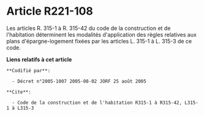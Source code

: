 # Article R221-108

Les articles R. 315-1 à R. 315-42 du code de la construction et de l'habitation déterminent les modalités d'application des
règles relatives aux plans d'épargne-logement fixées par les articles L. 315-1 à L. 315-3 de ce code.

**Liens relatifs à cet article**

	**Codifié par**:

	  - Décret n°2005-1007 2005-08-02 JORF 25 août 2005

	**Cite**:

	  - Code de la construction et de l'habitation R315-1 à R315-42, L315-1 à L315-3
